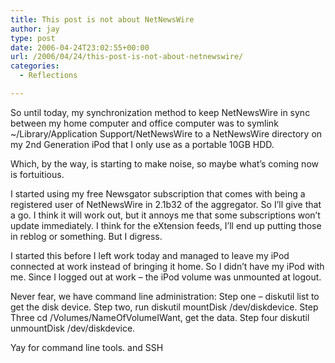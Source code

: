 ```yaml
---
title: This post is not about NetNewsWire
author: jay
type: post
date: 2006-04-24T23:02:55+00:00
url: /2006/04/24/this-post-is-not-about-netnewswire/
categories:
  - Reflections

---
```

So until today, my synchronization method to keep NetNewsWire in sync between my home computer and office computer was to symlink ~/Library/Application Support/NetNewsWire to a NetNewsWire directory on my 2nd Generation iPod that I only use as a portable 10GB HDD.

Which, by the way, is starting to make noise, so maybe what’s coming now is fortuitious.

I started using my free Newsgator subscription that comes with being a registered user of NetNewsWire in 2.1b32 of the aggregator. So I’ll give that a go. I think it will work out, but it annoys me that some subscriptions won’t update immediately. I think for the eXtension feeds, I’ll end up putting those in reblog or something. But I digress.

I started this before I left work today and managed to leave my iPod connected at work instead of bringing it home. So I didn’t have my iPod with me. Since I logged out at work &#8211; the iPod volume was unmounted at logout.

Never fear, we have command line administration: Step one &#8211; diskutil list to get the disk device. Step two, run diskutil mountDisk /dev/diskdevice. Step Three cd /Volumes/NameOfVolumeIWant, get the data. Step four diskutil unmountDisk /dev/diskdevice.

Yay for command line tools. and SSH